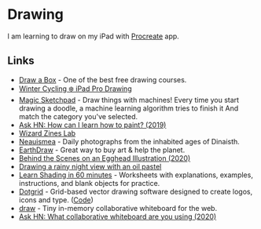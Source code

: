 # Drawing

I am learning to draw on my iPad with [Procreate](https://procreate.art) app.

## Links

- [Draw a Box](https://drawabox.com/) - One of the best free drawing courses.
- [Winter Cycling ❄️ iPad Pro Drawing](https://www.youtube.com/watch?v=4FGEX8yZqiM&app=desktop)
- [Magic Sketchpad](https://magic-sketchpad.glitch.me/) - Draw things with machines! Every time you start drawing a doodle, a machine learning algorithm tries to finish it And match the category you've selected.
- [Ask HN: How can I learn how to paint? (2019)](https://news.ycombinator.com/item?id=19375624)
- [Wizard Zines Lab](https://wizardzines.substack.com/archive)
- [Neauismea](https://neauoire.github.io/neauismea/) - Daily photographs from the inhabited ages of Dinaisth.
- [EarthDraw](https://earthdraw.org/) - Great way to buy art & help the planet.
- [Behind the Scenes on an Egghead Illustration (2020)](https://community.egghead.io/t/behind-the-scenes-on-an-egghead-illustration/1830)
- [Drawing a rainy night view with an oil pastel](https://www.youtube.com/watch?v=6qCp2smmxs8)
- [Learn Shading in 60 minutes](https://galshir.com/shading) - Worksheets with explanations, examples, instructions, and blank objects for practice.
- [Dotgrid](https://hundredrabbits.itch.io/dotgrid) - Grid-based vector drawing software designed to create logos, icons and type. ([Code](https://github.com/hundredrabbits/Dotgrid))
- [draw](https://github.com/thesephist/draw) - Tiny in-memory collaborative whiteboard for the web.
- [Ask HN: What collaborative whiteboard are you using (2020)](https://news.ycombinator.com/item?id=23272054)
